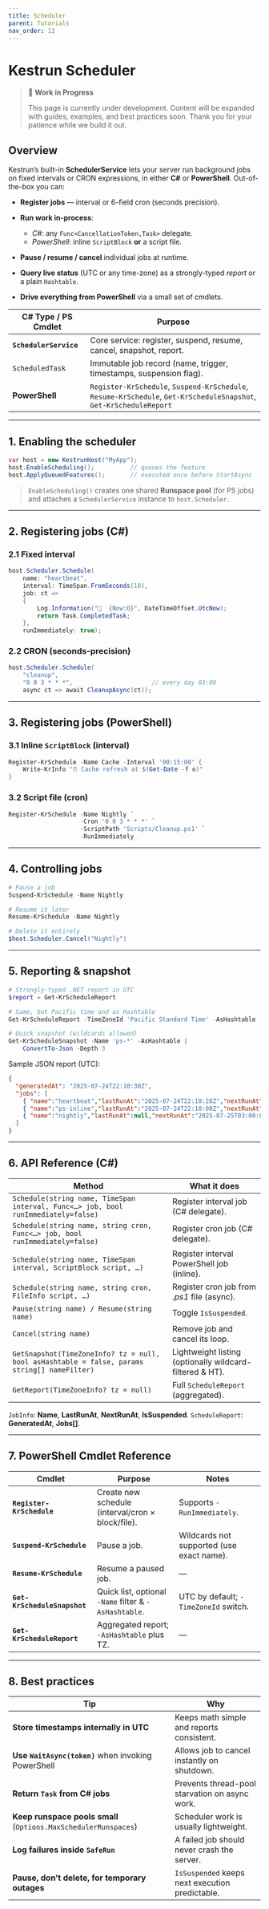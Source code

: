```yaml
---
title: Scheduler
parent: Tutorials
nav_order: 12
---
```


# Kestrun Scheduler

> 🚧 **Work in Progress**
>
> This page is currently under development. Content will be expanded with guides, examples, and best practices soon.
> Thank you for your patience while we build it out.

## Overview

Kestrun’s built-in **SchedulerService** lets your server run background jobs on fixed intervals or CRON expressions, in either **C#** or **PowerShell**.
Out-of-the-box you can:

- **Register jobs** — interval or 6-field cron (seconds precision).
- **Run work in-process**:

  - *C#*: any `Func<CancellationToken,Task>` delegate.
  - *PowerShell*: inline `ScriptBlock` **or** a script file.
- **Pause / resume / cancel** individual jobs at runtime.
- **Query live status** (UTC or any time-zone) as a strongly-typed *report* or a plain `Hashtable`.
- **Drive everything from PowerShell** via a small set of cmdlets.

| C# Type / PS Cmdlet    | Purpose                                                                                                            |
| ---------------------- | ------------------------------------------------------------------------------------------------------------------ |
| **`SchedulerService`** | Core service: register, suspend, resume, cancel, snapshot, report.                                                 |
| `ScheduledTask`        | Immutable job record (name, trigger, timestamps, suspension flag).                                                 |
| **PowerShell**         | `Register-KrSchedule`, `Suspend-KrSchedule`, `Resume-KrSchedule`, `Get-KrScheduleSnapshot`, `Get-KrScheduleReport` |

---

## 1. Enabling the scheduler

```csharp
var host = new KestrunHost("MyApp");
host.EnableScheduling();          // queues the feature
host.ApplyQueuedFeatures();       // executed once before StartAsync
```

> `EnableScheduling()` creates one shared **Runspace pool** (for PS jobs)
> and attaches a `SchedulerService` instance to `host.Scheduler`.

---

## 2. Registering jobs (C#)

### 2.1  Fixed interval

```csharp
host.Scheduler.Schedule(
    name: "heartbeat",
    interval: TimeSpan.FromSeconds(10),
    job: ct =>
    {
        Log.Information("💓  {Now:O}", DateTimeOffset.UtcNow);
        return Task.CompletedTask;
    },
    runImmediately: true);
```

### 2.2  CRON (seconds-precision)

```csharp
host.Scheduler.Schedule(
    "cleanup",
    "0 0 3 * * *",                      // every day 03:00
    async ct => await CleanupAsync(ct));
```

---

## 3. Registering jobs (PowerShell)

### 3.1  Inline `ScriptBlock` (interval)

```powershell
Register-KrSchedule -Name Cache -Interval '00:15:00' {
    Write-KrInfo "⏰ Cache refresh at $(Get-Date -f o)"
}
```

### 3.2  Script file (cron)

```powershell
Register-KrSchedule -Name Nightly `
                    -Cron '0 0 3 * * *' `
                    -ScriptPath 'Scripts/Cleanup.ps1' `
                    -RunImmediately
```

---

## 4. Controlling jobs

```powershell
# Pause a job
Suspend-KrSchedule -Name Nightly

# Resume it later
Resume-KrSchedule -Name Nightly

# Delete it entirely
$host.Scheduler.Cancel("Nightly")
```

---

## 5. Reporting & snapshot

```powershell
# Strongly-typed .NET report in UTC
$report = Get-KrScheduleReport

# Same, but Pacific time and as Hashtable
Get-KrScheduleReport -TimeZoneId 'Pacific Standard Time' -AsHashtable

# Quick snapshot (wildcards allowed)
Get-KrScheduleSnapshot -Name 'ps-*' -AsHashtable |
    ConvertTo-Json -Depth 3
```

Sample JSON report (UTC):

```json
{
  "generatedAt": "2025-07-24T22:10:30Z",
  "jobs": [
    { "name":"heartbeat","lastRunAt":"2025-07-24T22:10:28Z","nextRunAt":"2025-07-24T22:10:38Z","isSuspended":false },
    { "name":"ps-inline","lastRunAt":"2025-07-24T22:10:00Z","nextRunAt":"2025-07-24T22:11:00Z","isSuspended":false },
    { "name":"nightly","lastRunAt":null,"nextRunAt":"2025-07-25T03:00:00Z","isSuspended":true }
  ]
}
```

---

## 6. API Reference (C#)

| Method                                                                                       | What it does                                             |
| -------------------------------------------------------------------------------------------- | -------------------------------------------------------- |
| `Schedule(string name, TimeSpan interval, Func<…> job, bool runImmediately=false)`           | Register interval job (C# delegate).                     |
| `Schedule(string name, string cron, Func<…> job, bool runImmediately=false)`                 | Register cron job (C# delegate).                         |
| `Schedule(string name, TimeSpan interval, ScriptBlock script, …)`                            | Register interval PowerShell job (inline).               |
| `Schedule(string name, string cron, FileInfo script, …)`                                     | Register cron job from *.ps1* file (async).              |
| `Pause(string name) / Resume(string name)`                                                   | Toggle `IsSuspended`.                                    |
| `Cancel(string name)`                                                                        | Remove job and cancel its loop.                          |
| `GetSnapshot(TimeZoneInfo? tz = null, bool asHashtable = false, params string[] nameFilter)` | Lightweight listing (optionally wildcard-filtered & HT). |
| `GetReport(TimeZoneInfo? tz = null)`                                                         | Full `ScheduleReport` (aggregated).                      |

`JobInfo`: **Name**, **LastRunAt**, **NextRunAt**, **IsSuspended**.
`ScheduleReport`: **GeneratedAt**, **Jobs\[]**.

---

## 7. PowerShell Cmdlet Reference

| Cmdlet                       | Purpose                                               | Notes                                     |
| ---------------------------- | ----------------------------------------------------- | ----------------------------------------- |
| **`Register-KrSchedule`**    | Create new schedule (interval/cron × block/file).     | Supports `-RunImmediately`.               |
| **`Suspend-KrSchedule`**     | Pause a job.                                          | Wildcards not supported (use exact name). |
| **`Resume-KrSchedule`**      | Resume a paused job.                                  | —                                         |
| **`Get-KrScheduleSnapshot`** | Quick list, optional `-Name` filter & `-AsHashtable`. | UTC by default; `-TimeZoneId` switch.     |
| **`Get-KrScheduleReport`**   | Aggregated report; `-AsHashtable` plus TZ.            | —                                         |

---

## 8. Best practices

| Tip                                                             | Why                                             |
| --------------------------------------------------------------- | ----------------------------------------------- |
| **Store timestamps internally in UTC**                          | Keeps math simple and reports consistent.       |
| **Use `WaitAsync(token)`** when invoking PowerShell             | Allows job to cancel instantly on shutdown.     |
| **Return `Task` from C# jobs**                                  | Prevents thread-pool starvation on async work.  |
| **Keep runspace pools small** (`Options.MaxSchedulerRunspaces`) | Scheduler work is usually lightweight.          |
| **Log failures inside `SafeRun`**                               | A failed job should never crash the server.     |
| **Pause, don’t delete, for temporary outages**                  | `IsSuspended` keeps next execution predictable. |
